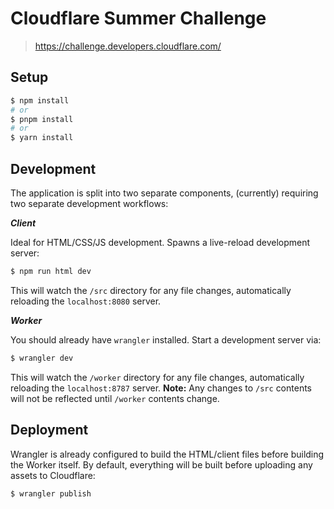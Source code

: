 # Cloudflare Summer Challenge

> https://challenge.developers.cloudflare.com/

## Setup

```sh
$ npm install
# or
$ pnpm install
# or
$ yarn install
```

## Development

The application is split into two separate components, (currently) requiring two separate development workflows:

***Client***

Ideal for HTML/CSS/JS development. Spawns a live-reload development server:

```sh
$ npm run html dev
```

This will watch the `/src` directory for any file changes, automatically reloading the `localhost:8080` server.

***Worker***

You should already have `wrangler` installed. Start a development server via:

```sh
$ wrangler dev
```

This will watch the `/worker` directory for any file changes, automatically reloading the `localhost:8787` server. **Note:** Any changes to `/src` contents will not be reflected until `/worker` contents change.

## Deployment

Wrangler is already configured to build the HTML/client files before building the Worker itself. By default, everything will be built before uploading any assets to Cloudflare:

```sh
$ wrangler publish
```
